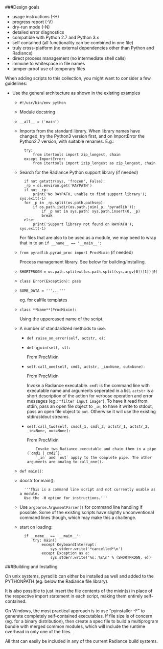 
###Design goals
 - usage instructions (-H)
 - progress report (-V)
 - dry-run mode (-N)
 - detailed error diagnostics
 - compatible with Python 2.7 and Python 3.x
 - self contained (all functionality can be combined in one file)
 - truly cross-platform (no external dependencies other than Python and Radiance)
 - direct process management (no intermediate shell calls)
 - immune to whitespace in file names
 - tamper-proof use of temporary files


When adding scripts to this collection, you might want to consider a few guidelines:

  * Use the general architecture as shown in the existing examples

    - `#!/usr/bin/env python`

    - Module docstring

    - `__all__ = ('main')`

	- Imports from the standard library. When library names have changed,
	  try the Python3 version first, and on ImportError the Python2.7
	  version, with suitable renames. E.g.:

			try:
				from itertools import zip_longest, chain
			except ImportError:
				from itertools import izip_longest as zip_longest, chain

	- Search for the Radiance Python support library (if needed)

			if not getattr(sys, 'frozen', False):
			_rp = os.environ.get('RAYPATH')
			if not _rp:
				print('No RAYPATH, unable to find support library'); sys.exit(-1)
			for _p in _rp.split(os.path.pathsep):
				if os.path.isdir(os.path.join(_p, 'pyradlib')):
					if _p not in sys.path: sys.path.insert(0, _p)
					break
			else:
				print('Support library not found on RAYPATH'); sys.exit(-1)

	  For files that are also to be used as a module, we may beed to
	  wrap that in to an `if __name__ == '__main__':`

    - `from pyradlib.pyrad_proc import ProcMixin` (if needed)

      Process management library. See below for building/installing.

    - `SHORTPROGN = os.path.splitext(os.path.split(sys.argv[0])[1])[0]`

    - `class Error(Exception): pass`

    - `SOME_DATA = '''...'''`

      eg. for calfile templates

    - `class **Name**(ProcMixin):`

      Using the uppercased name of the script.

    - A number of standardized methods to use. 

      * `def raise_on_error(self, actstr, e):`

      * `def qjoin(self, sl):`

        From ProcMixin

      * `self.call_one(self, cmdl, actstr, _in=None, out=None):`

        From ProcMixin

        Invoke a Radiance executable.
				`cmdl` is the command line with executable name and arguments seperated in a list.
				`actstr` is a short description of the action for verbose operation and error messages
				(eg.: `"filter input image"`). To have it read from stdin, pass an open file object to `_in`,
				to have it write to stdout, pass an open file object to `out`.
				Otherwise it will use the existing stdin/stdout streams.

      * `self.call_two(self, cmsdl_1, cmdl_2, actstr_1, actstr_2, _in=None, out=None):`

        From ProcMixin

				Invoke two Radiance executable and chain them in a pipe (`cmd1 | cmd2`).
				`_in` and `out` apply to the complete pipe. The other arguments are analog to call_one().
    -	`def main():`

      * docstr for main():
              
              '''This is a command line script and not currently usable as a module.
              Use the -H option for instructions.'''
              
      * Use `argparse.ArgumentParser()` for command line handling if possible. Some of the existing scripts have slightly unconventional command lines though, which may make this a challenge.

    - start on loading:

            if __name__ == '__main__':
                try: main()
                    except KeyboardInterrupt:
                        sys.stderr.write('*cancelled*\n')
                    except Exception as e:
                        sys.stderr.write('%s: %s\n' % (SHORTPROGN, e))




###Building and Installing

On unix systems, pyradlib can either be installed as well and added to the
PYTHONPATH (eg. below the Radiance file library).

It is also possible to just insert the file contents of the mixin(s) in place
of the respective import statement in each script, making them entirely
self-contained.

On Windows, the most practical approach is to use "pyinstaller -F" to generate
completely self-contained executables. If file size is of concern (eg. for a
binary distribution), then create a spec file to build a multiprogram bundle
with merged common modules, which will include the runtime overhead in only one
of the files.

All that can easily be included in any of the current Radiance build systems.

